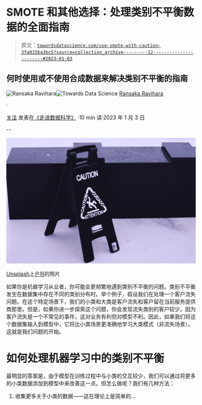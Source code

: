 # SMOTE 和其他选择：处理类别不平衡数据的全面指南

> 原文：[`towardsdatascience.com/use-smote-with-caution-3fa015ba3bc5?source=collection_archive---------12-----------------------#2023-01-03`](https://towardsdatascience.com/use-smote-with-caution-3fa015ba3bc5?source=collection_archive---------12-----------------------#2023-01-03)

## 何时使用或不使用合成数据来解决类别不平衡的指南

[](https://ransakaravihara.medium.com/?source=post_page-----3fa015ba3bc5--------------------------------)![Ransaka Ravihara](https://ransakaravihara.medium.com/?source=post_page-----3fa015ba3bc5--------------------------------)[](https://towardsdatascience.com/?source=post_page-----3fa015ba3bc5--------------------------------)![Towards Data Science](https://towardsdatascience.com/?source=post_page-----3fa015ba3bc5--------------------------------) [Ransaka Ravihara](https://ransakaravihara.medium.com/?source=post_page-----3fa015ba3bc5--------------------------------)

·

[关注](https://medium.com/m/signin?actionUrl=https%3A%2F%2Fmedium.com%2F_%2Fsubscribe%2Fuser%2F61b4d96de932&operation=register&redirect=https%3A%2F%2Ftowardsdatascience.com%2Fuse-smote-with-caution-3fa015ba3bc5&user=Ransaka+Ravihara&userId=61b4d96de932&source=post_page-61b4d96de932----3fa015ba3bc5---------------------post_header-----------) 发表在[《走进数据科学》](https://towardsdatascience.com/?source=post_page-----3fa015ba3bc5--------------------------------) ·10 min 读·2023 年 1 月 3 日[](https://medium.com/m/signin?actionUrl=https%3A%2F%2Fmedium.com%2F_%2Fvote%2Ftowards-data-science%2F3fa015ba3bc5&operation=register&redirect=https%3A%2F%2Ftowardsdatascience.com%2Fuse-smote-with-caution-3fa015ba3bc5&user=Ransaka+Ravihara&userId=61b4d96de932&source=-----3fa015ba3bc5---------------------clap_footer-----------)

--

[](https://medium.com/m/signin?actionUrl=https%3A%2F%2Fmedium.com%2F_%2Fbookmark%2Fp%2F3fa015ba3bc5&operation=register&redirect=https%3A%2F%2Ftowardsdatascience.com%2Fuse-smote-with-caution-3fa015ba3bc5&source=-----3fa015ba3bc5---------------------bookmark_footer-----------)![](img/7bbfd0409f31269de20f9ae943cb9fd2.png)

[Unsplash](https://unsplash.com/?utm_source=medium&utm_medium=referral)上[은하](https://unsplash.com/@b0nn13_4nd_clyd3?utm_source=medium&utm_medium=referral)的照片

如果你是机器学习从业者，你可能会更频繁地遇到类别不平衡的问题。类别不平衡发生在数据集中存在不同的类别分布时。举个例子，假设我们在处理一个客户流失问题。在这个特定场景下，我们的小类和大类是客户流失和客户留在当前服务提供商那里。但是，如果你进一步探索这个问题，你会发现流失类别的客户较少，因为客户流失是一个不常见的事件，这对业务有利但对模型不利。因此，如果我们将这个数据集输入到模型中，它将比小类场景更准确地学习大类模式（非流失场景）。这就是我们问题的开始。

# 如何处理机器学习中的类别不平衡

最明显的答案是，由于模型在训练过程中与小类的交互较少，我们可以通过将更多的小类数据添加到模型中来改善这一点。但怎么做呢？我们有几种方法：

1.  收集更多关于小类的数据——这在理论上是简单的…
